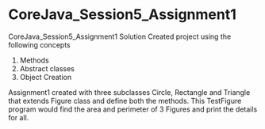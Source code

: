 # CoreJava_Session5_Assignment1
CoreJava_Session5_Assignment1 Solution
Created project using the following concepts

1. Methods
2. Abstract classes
3. Object Creation

Assignment1 created with  three subclasses Circle, Rectangle and Triangle that extends Figure class and define both the methods.
This TestFigure program would find the area and perimeter of 3 Figures and print the details for all.
